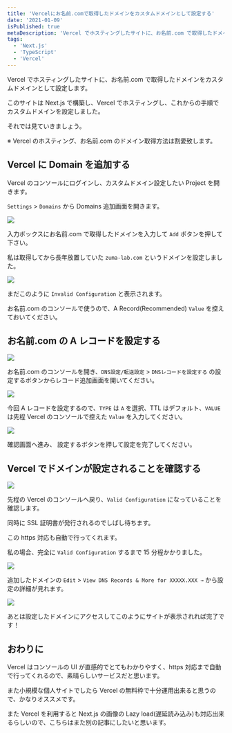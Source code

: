 ```yaml
---
title: 'Vercelにお名前.comで取得したドメインをカスタムドメインとして設定する'
date: '2021-01-09'
isPublished: true
metaDescription: 'Vercel でホスティングしたサイトに、お名前.com で取得したドメインをカスタムドメインとして設定します。'
tags:
  - 'Next.js'
  - 'TypeScript'
  - 'Vercel'
---
```


Vercel でホスティングしたサイトに、お名前.com で取得したドメインをカスタムドメインとして設定します。

このサイトは Next.js で構築し、Vercel でホスティングし、これからの手順でカスタムドメインを設定しました。

それでは見ていきましょう。

※ Vercel のホスティング、お名前.com のドメイン取得方法は割愛致します。

## Vercel に Domain を追加する

Vercel のコンソールにログインし、カスタムドメイン設定したい Project を開きます。

`Settings` > `Domains` から Domains 追加画面を開きます。

<img src='/images/posts/2021-01-09-1.png' class='img' />

入力ボックスにお名前.com で取得したドメインを入力して `Add` ボタンを押して下さい。

私は取得してから長年放置していた `zuma-lab.com` というドメインを設定しました。

<img src='/images/posts/2021-01-09-2.png' class='img' />

まだこのように `Invalid Configuration` と表示されます。

お名前.com のコンソールで使うので、A Record(Recommended) `Value` を控えておいてください。

## お名前.com の A レコードを設定する

<img src='/images/posts/2021-01-09-3.png' class='img' />

お名前.com のコンソールを開き、`DNS設定/転送設定` > `DNSレコードを設定する` の設定するボタンからレコード追加画面を開いてください。

<img src='/images/posts/2021-01-09-4.png' class='img' />

今回 A レコードを設定するので、`TYPE` は `A` を選択、TTL はデフォルト、`VALUE`は先程 Vercel のコンソールで控えた `Value` を入力してください。

<img src='/images/posts/2021-01-09-5.png' class='img' />

確認画面へ進み、 設定するボタンを押して設定を完了してください。

## Vercel でドメインが設定されることを確認する

<img src='/images/posts/2021-01-09-6.png' class='img' />

先程の Vercel のコンソールへ戻り、`Valid Configuration` になっていることを確認します。

同時に SSL 証明書が発行されるのでしばし待ちます。

この https 対応も自動で行ってくれます。

私の場合、完全に `Valid Configuration` するまで 15 分程かかりました。

<img src='/images/posts/2021-01-09-7.png' class='img' />

追加したドメインの `Edit` > `View DNS Records & More for XXXXX.XXX →` から設定の詳細が見れます。

<img src='/images/posts/2021-01-09-8.png' class='img' />

あとは設定したドメインにアクセスしてこのようにサイトが表示されれば完了です！

## おわりに

Vercel はコンソールの UI が直感的でとてもわかりやすく、https 対応まで自動で行ってくれるので、素晴らしいサービスだと思います。

また小規模な個人サイトでしたら Vercel の無料枠で十分運用出来ると思うので、かなりオススメです。

また Vercel を利用すると Next.js の画像の Lazy load(遅延読み込み)も対応出来るらしいので、こちらはまた別の記事にしたいと思います。
